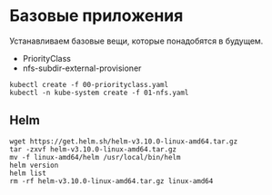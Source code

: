 # Базовые приложения

Устанавливаем базовые вещи, которые понадобятся в будущем.

* PriorityClass
* nfs-subdir-external-provisioner

```shell
kubectl create -f 00-priorityclass.yaml
kubectl -n kube-system create -f 01-nfs.yaml
```

## Helm

```shell
wget https://get.helm.sh/helm-v3.10.0-linux-amd64.tar.gz
tar -zxvf helm-v3.10.0-linux-amd64.tar.gz
mv -f linux-amd64/helm /usr/local/bin/helm
helm version
helm list
rm -rf helm-v3.10.0-linux-amd64.tar.gz linux-amd64
```
